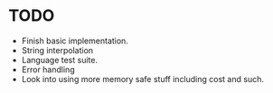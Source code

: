 # TODO

- Finish basic implementation.
- String interpolation
- Language test suite.
- Error handling
- Look into using more memory safe stuff including cost and such.
